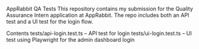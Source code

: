 AppRabbit QA Tests
This repository contains my submission for the Quality Assurance Intern application at AppRabbit. The repo includes both an API test and a UI test for the login flow.

Contents
tests/api-login.test.ts – API test for login
tests/ui-login.test.ts – UI test using Playwright for the admin dashboard login

